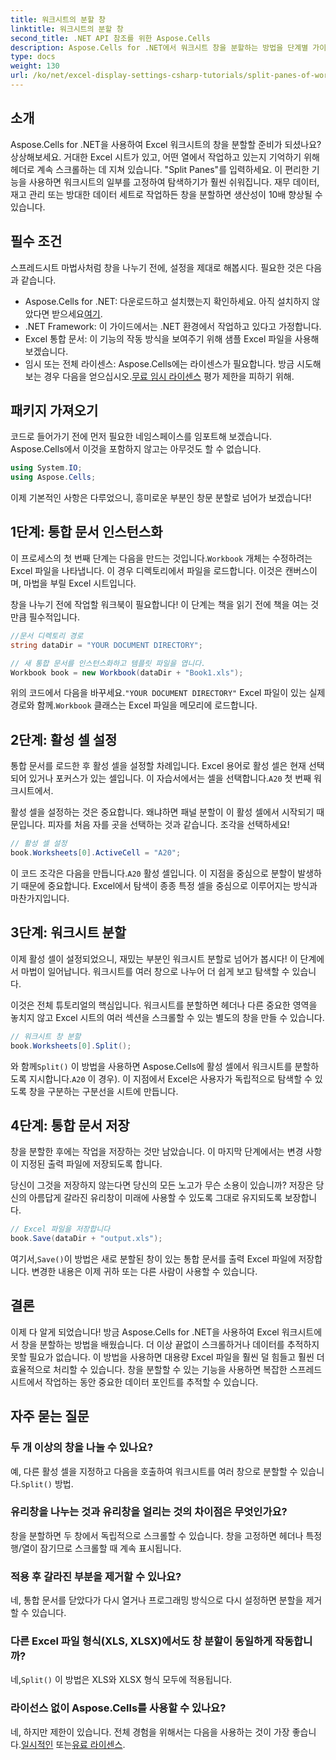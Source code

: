 ```yaml
---
title: 워크시트의 분할 창
linktitle: 워크시트의 분할 창
second_title: .NET API 참조를 위한 Aspose.Cells
description: Aspose.Cells for .NET에서 워크시트 창을 분할하는 방법을 단계별 가이드로 알아보세요. 이 간단한 튜토리얼로 Excel 파일 탐색을 개선하세요.
type: docs
weight: 130
url: /ko/net/excel-display-settings-csharp-tutorials/split-panes-of-worksheet/
---
```

## 소개

Aspose.Cells for .NET을 사용하여 Excel 워크시트의 창을 분할할 준비가 되셨나요? 상상해보세요. 거대한 Excel 시트가 있고, 어떤 열에서 작업하고 있는지 기억하기 위해 헤더로 계속 스크롤하는 데 지쳐 있습니다. "Split Panes"를 입력하세요. 이 편리한 기능을 사용하면 워크시트의 일부를 고정하여 탐색하기가 훨씬 쉬워집니다. 재무 데이터, 재고 관리 또는 방대한 데이터 세트로 작업하든 창을 분할하면 생산성이 10배 향상될 수 있습니다. 

## 필수 조건

스프레드시트 마법사처럼 창을 나누기 전에, 설정을 제대로 해봅시다. 필요한 것은 다음과 같습니다.

-  Aspose.Cells for .NET: 다운로드하고 설치했는지 확인하세요. 아직 설치하지 않았다면 받으세요[여기](https://releases.aspose.com/cells/net/).
- .NET Framework: 이 가이드에서는 .NET 환경에서 작업하고 있다고 가정합니다.
- Excel 통합 문서: 이 기능의 작동 방식을 보여주기 위해 샘플 Excel 파일을 사용해 보겠습니다.
-  임시 또는 전체 라이센스: Aspose.Cells에는 라이센스가 필요합니다. 방금 시도해 보는 경우 다음을 얻으십시오.[무료 임시 라이센스](https://purchase.aspose.com/temporary-license/) 평가 제한을 피하기 위해.

## 패키지 가져오기

코드로 들어가기 전에 먼저 필요한 네임스페이스를 임포트해 보겠습니다. Aspose.Cells에서 이것을 포함하지 않고는 아무것도 할 수 없습니다.

```csharp
using System.IO;
using Aspose.Cells;
```

이제 기본적인 사항은 다루었으니, 흥미로운 부분인 창문 분할로 넘어가 보겠습니다!

## 1단계: 통합 문서 인스턴스화

 이 프로세스의 첫 번째 단계는 다음을 만드는 것입니다.`Workbook` 개체는 수정하려는 Excel 파일을 나타냅니다. 이 경우 디렉토리에서 파일을 로드합니다. 이것은 캔버스이며, 마법을 부릴 Excel 시트입니다.

창을 나누기 전에 작업할 워크북이 필요합니다! 이 단계는 책을 읽기 전에 책을 여는 것만큼 필수적입니다.

```csharp
//문서 디렉토리 경로
string dataDir = "YOUR DOCUMENT DIRECTORY";

// 새 통합 문서를 인스턴스화하고 템플릿 파일을 엽니다.
Workbook book = new Workbook(dataDir + "Book1.xls");
```

 위의 코드에서 다음을 바꾸세요.`"YOUR DOCUMENT DIRECTORY"` Excel 파일이 있는 실제 경로와 함께.`Workbook` 클래스는 Excel 파일을 메모리에 로드합니다.

## 2단계: 활성 셀 설정

 통합 문서를 로드한 후 활성 셀을 설정할 차례입니다. Excel 용어로 활성 셀은 현재 선택되어 있거나 포커스가 있는 셀입니다. 이 자습서에서는 셀을 선택합니다.`A20` 첫 번째 워크시트에서.

활성 셀을 설정하는 것은 중요합니다. 왜냐하면 패널 분할이 이 활성 셀에서 시작되기 때문입니다. 피자를 처음 자를 곳을 선택하는 것과 같습니다. 조각을 선택하세요!

```csharp
// 활성 셀 설정
book.Worksheets[0].ActiveCell = "A20";
```

 이 코드 조각은 다음을 만듭니다.`A20` 활성 셀입니다. 이 지점을 중심으로 분할이 발생하기 때문에 중요합니다. Excel에서 탐색이 종종 특정 셀을 중심으로 이루어지는 방식과 마찬가지입니다.

## 3단계: 워크시트 분할

이제 활성 셀이 설정되었으니, 재밌는 부분인 워크시트 분할로 넘어가 봅시다! 이 단계에서 마법이 일어납니다. 워크시트를 여러 창으로 나누어 더 쉽게 보고 탐색할 수 있습니다.

이것은 전체 튜토리얼의 핵심입니다. 워크시트를 분할하면 헤더나 다른 중요한 영역을 놓치지 않고 Excel 시트의 여러 섹션을 스크롤할 수 있는 별도의 창을 만들 수 있습니다.

```csharp
// 워크시트 창 분할
book.Worksheets[0].Split();
```

 와 함께`Split()` 이 방법을 사용하면 Aspose.Cells에 활성 셀에서 워크시트를 분할하도록 지시합니다.`A20` 이 경우). 이 지점에서 Excel은 사용자가 독립적으로 탐색할 수 있도록 창을 구분하는 구분선을 시트에 만듭니다.

## 4단계: 통합 문서 저장

창을 분할한 후에는 작업을 저장하는 것만 남았습니다. 이 마지막 단계에서는 변경 사항이 지정된 출력 파일에 저장되도록 합니다.

당신이 그것을 저장하지 않는다면 당신의 모든 노고가 무슨 소용이 있습니까? 저장은 당신의 아름답게 갈라진 유리창이 미래에 사용할 수 있도록 그대로 유지되도록 보장합니다.

```csharp
// Excel 파일을 저장합니다
book.Save(dataDir + "output.xls");
```

 여기서,`Save()`이 방법은 새로 분할된 창이 있는 통합 문서를 출력 Excel 파일에 저장합니다. 변경한 내용은 이제 귀하 또는 다른 사람이 사용할 수 있습니다.

## 결론

이제 다 알게 되었습니다! 방금 Aspose.Cells for .NET을 사용하여 Excel 워크시트에서 창을 분할하는 방법을 배웠습니다. 더 이상 끝없이 스크롤하거나 데이터를 추적하지 못할 필요가 없습니다. 이 방법을 사용하면 대용량 Excel 파일을 훨씬 덜 힘들고 훨씬 더 효율적으로 처리할 수 있습니다. 창을 분할할 수 있는 기능을 사용하면 복잡한 스프레드시트에서 작업하는 동안 중요한 데이터 포인트를 추적할 수 있습니다.

## 자주 묻는 질문

### 두 개 이상의 창을 나눌 수 있나요?  
 예, 다른 활성 셀을 지정하고 다음을 호출하여 워크시트를 여러 창으로 분할할 수 있습니다.`Split()` 방법.

### 유리창을 나누는 것과 유리창을 얼리는 것의 차이점은 무엇인가요?  
창을 분할하면 두 창에서 독립적으로 스크롤할 수 있습니다. 창을 고정하면 헤더나 특정 행/열이 잠기므로 스크롤할 때 계속 표시됩니다.

### 적용 후 갈라진 부분을 제거할 수 있나요?  
네, 통합 문서를 닫았다가 다시 열거나 프로그래밍 방식으로 다시 설정하면 분할을 제거할 수 있습니다.

### 다른 Excel 파일 형식(XLS, XLSX)에서도 창 분할이 동일하게 작동합니까?  
 네,`Split()` 이 방법은 XLS와 XLSX 형식 모두에 적용됩니다.

### 라이선스 없이 Aspose.Cells를 사용할 수 있나요?  
 네, 하지만 제한이 있습니다. 전체 경험을 위해서는 다음을 사용하는 것이 가장 좋습니다.[일시적인](https://purchase.aspose.com/temporary-license/) 또는[유료 라이센스](https://purchase.aspose.com/buy).